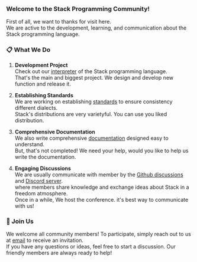 ### Welcome to the Stack Programming Community!

First of all, we want to thanks for visit here. <br>
We are active to the development, learning, and communication about the Stack programming language.

### 📋 What We Do

1. **Development Project**<br>
   Check out our [interpreter](https://github.com/Stack-Programing-Community/Stack-Programing-Language) of the Stack programming language.<br>
   That's the main and biggest project. We design and develop new function and release it.
   
3. **Establishing Standards**<br>
   We are working on establishing [standards](https://github.com/Stack-Programing-Community/Standards) to ensure consistency different dialects.<br>
   Stack's distributions are very varietyful. You can use you liked distribution.  
   
5. **Comprehensive Documentation**<br>
   We also write comprehensive [documentation](https://github.com/Stack-Programing-Community/Documents) designed easy to understand.<br>
   But, that's not completed! We need your help, would you like to help us write the documentation.
   
7. **Engaging Discussions**<br>
   We are usually communicate with member by the [Github discussions](https://github.com/orgs/Stack-Programing-Community/discussions)  and [Discord server](https://discord.gg/d3vcWPKadu).<br>
   where members share knowledge and exchange ideas about Stack in a freedom atmosphere. <br>  Once in a while, We host the conference. it's best way to communicate with us!

### 👋 Join Us

We welcome all community members! To participate, simply reach out to us at [email](mailto:kajizukataichi@outlook.jp) to receive an invitation.<br>
If you have any questions or ideas, feel free to start a discussion. Our friendly members are always ready to help!
